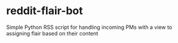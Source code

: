 reddit-flair-bot
================

Simple Python RSS script for handling incoming PMs with a view to assigning flair based on their content
